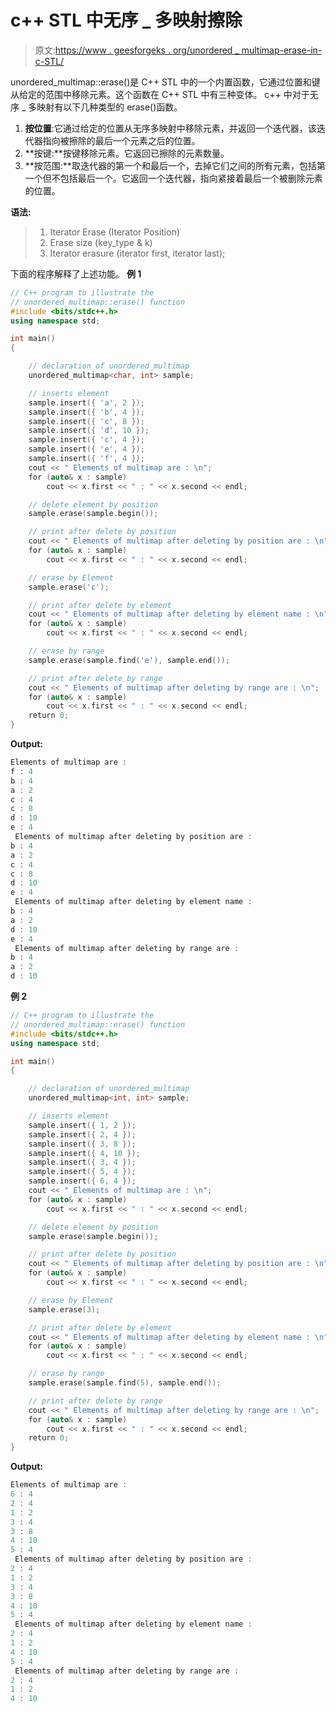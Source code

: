 # c++ STL 中无序 _ 多映射擦除

> 原文:[https://www . geesforgeks . org/unordered _ multimap-erase-in-c-STL/](https://www.geeksforgeeks.org/unordered_multimap-erase-in-c-stl/)

unordered_multimap::erase()是 C++ STL 中的一个内置函数，它通过位置和键从给定的范围中移除元素。这个函数在 C++ STL 中有三种变体。
c++ 中对于无序 _ 多映射有以下几种类型的 erase()函数。

1.  **按位置**:它通过给定的位置从无序多映射中移除元素，并返回一个迭代器，该迭代器指向被擦除的最后一个元素之后的位置。
2.  **按键:**按键移除元素。它返回已擦除的元素数量。
3.  **按范围:**取迭代器的第一个和最后一个，去掉它们之间的所有元素，包括第一个但不包括最后一个。它返回一个迭代器，指向紧接着最后一个被删除元素的位置。

**语法:**

> 1.  Iterator Erase (Iterator Position)
> 2.  Erase size (key_type & k)
> 3.  Iterator erasure (iterator first, iterator last);

下面的程序解释了上述功能。
**例 1**

```cpp
// C++ program to illustrate the
// unordered_multimap::erase() function
#include <bits/stdc++.h>
using namespace std;

int main()
{

    // declaration of unordered_multimap
    unordered_multimap<char, int> sample;

    // inserts element
    sample.insert({ 'a', 2 });
    sample.insert({ 'b', 4 });
    sample.insert({ 'c', 8 });
    sample.insert({ 'd', 10 });
    sample.insert({ 'c', 4 });
    sample.insert({ 'e', 4 });
    sample.insert({ 'f', 4 });
    cout << " Elements of multimap are : \n";
    for (auto& x : sample)
        cout << x.first << " : " << x.second << endl;

    // delete element by position
    sample.erase(sample.begin());

    // print after delete by position
    cout << " Elements of multimap after deleting by position are : \n";
    for (auto& x : sample)
        cout << x.first << " : " << x.second << endl;

    // erase by Element
    sample.erase('c');

    // print after delete by element
    cout << " Elements of multimap after deleting by element name : \n";
    for (auto& x : sample)
        cout << x.first << " : " << x.second << endl;

    // erase by range
    sample.erase(sample.find('e'), sample.end());

    // print after delete by range
    cout << " Elements of multimap after deleting by range are : \n";
    for (auto& x : sample)
        cout << x.first << " : " << x.second << endl;
    return 0;
}
```

**Output:**

```cpp
Elements of multimap are : 
f : 4
b : 4
a : 2
c : 4
c : 8
d : 10
e : 4
 Elements of multimap after deleting by position are : 
b : 4
a : 2
c : 4
c : 8
d : 10
e : 4
 Elements of multimap after deleting by element name : 
b : 4
a : 2
d : 10
e : 4
 Elements of multimap after deleting by range are : 
b : 4
a : 2
d : 10

```

**例 2**

```cpp
// C++ program to illustrate the
// unordered_multimap::erase() function
#include <bits/stdc++.h>
using namespace std;

int main()
{

    // declaration of unordered_multimap
    unordered_multimap<int, int> sample;

    // inserts element
    sample.insert({ 1, 2 });
    sample.insert({ 2, 4 });
    sample.insert({ 3, 8 });
    sample.insert({ 4, 10 });
    sample.insert({ 3, 4 });
    sample.insert({ 5, 4 });
    sample.insert({ 6, 4 });
    cout << " Elements of multimap are : \n";
    for (auto& x : sample)
        cout << x.first << " : " << x.second << endl;

    // delete element by position
    sample.erase(sample.begin());

    // print after delete by position
    cout << " Elements of multimap after deleting by position are : \n";
    for (auto& x : sample)
        cout << x.first << " : " << x.second << endl;

    // erase by Element
    sample.erase(3);

    // print after delete by element
    cout << " Elements of multimap after deleting by element name : \n";
    for (auto& x : sample)
        cout << x.first << " : " << x.second << endl;

    // erase by range
    sample.erase(sample.find(5), sample.end());

    // print after delete by range
    cout << " Elements of multimap after deleting by range are : \n";
    for (auto& x : sample)
        cout << x.first << " : " << x.second << endl;
    return 0;
}
```

**Output:**

```cpp
Elements of multimap are : 
6 : 4
2 : 4
1 : 2
3 : 4
3 : 8
4 : 10
5 : 4
 Elements of multimap after deleting by position are : 
2 : 4
1 : 2
3 : 4
3 : 8
4 : 10
5 : 4
 Elements of multimap after deleting by element name : 
2 : 4
1 : 2
4 : 10
5 : 4
 Elements of multimap after deleting by range are : 
2 : 4
1 : 2
4 : 10

```